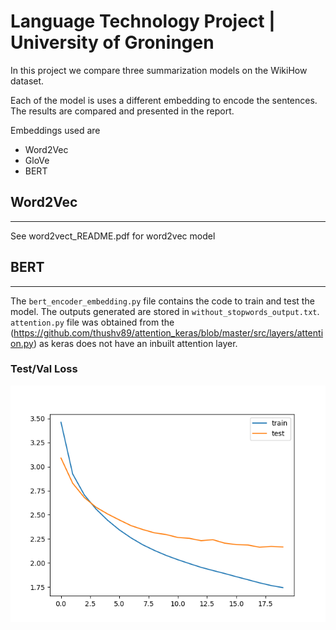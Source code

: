 # Language Technology Project | University of Groningen

In this project we compare three summarization models on the WikiHow dataset.

Each of the model is uses a different embedding to encode the sentences. The results are compared and presented in the report.

Embeddings used are

- Word2Vec
- GloVe
- BERT

## Word2Vec

---

See word2vect_README.pdf for word2vec model

## BERT

---

The `bert_encoder_embedding.py` file contains the code to train and test the model. The outputs generated are stored in `without_stopwords_output.txt`. `attention.py` file was obtained from the (https://github.com/thushv89/attention_keras/blob/master/src/layers/attention.py) as keras does not have an inbuilt attention layer.

### Test/Val Loss

![](Bert-model/without_stopwords.png)
